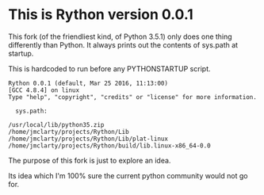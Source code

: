 This is Rython version 0.0.1
============================

This fork (of the friendliest kind, of Python 3.5.1) 
only does one thing differently than Python. 
It always prints out the contents of sys.path at startup.

This is hardcoded to run before any PYTHONSTARTUP script.

```
Rython 0.0.1 (default, Mar 25 2016, 11:13:00) 
[GCC 4.8.4] on linux
Type "help", "copyright", "credits" or "license" for more information.

  sys.path:

/usr/local/lib/python35.zip
/home/jmclarty/projects/Rython/Lib
/home/jmclarty/projects/Rython/Lib/plat-linux
/home/jmclarty/projects/Rython/build/lib.linux-x86_64-0.0

```

The purpose of this fork is just to explore an idea.

Its idea which I'm 100% sure the current python community would not go for.
